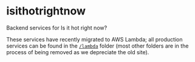# isithotrightnow

Backend services for Is it hot right now?

These services have recently migrated to AWS Lambda; all production services can be found in the [`/lambda`](lambda) folder (most other folders are in the process of being removed as we depreciate the old site).
